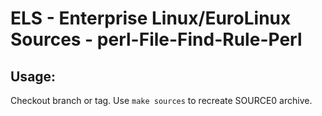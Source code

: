 # ELS - Enterprise Linux/EuroLinux Sources - perl-File-Find-Rule-Perl
 
## Usage:
  Checkout branch or tag. Use `make sources` to recreate  SOURCE0 archive.
